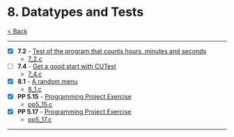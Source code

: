 # 8. Datatypes and Tests

[< Back](../README.md)

---

- [x] **7.2** - [Test of the program that counts hours, minutes and seconds](./7_2.md)
  - [7_2.c](./7_2.c)
- [ ] **7.4** - [Get a good start with CUTest](./7_4.md)
  - [7_4.c](./7_4.c)
- [x] **8.1** - [A random menu](./8_1.md)
  - [8_1.c](./8_1.c)
- [x] **PP 5.15** - [Programming Project Exercise](./pp5_15.md)
  - [pp5_15.c](./pp5_15.c)
- [x] **PP 5.17** - [Programming Project Exercise](./pp5_17.md)
  - [pp5_17.c](./pp5_17.c)

---
